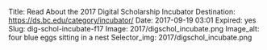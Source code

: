 Title: Read About the 2017 Digital Scholarship Incubator 
Destination: https://ds.bc.edu/category/incubator/
Date: 2017-09-19 03:01
Expired: yes
Slug: dig-schol-incubate-f17
Image: 2017/digschol_incubate.png
Image_alt: four blue eggs sitting in a nest
Selector_img: 2017/digschol_incubate.png
